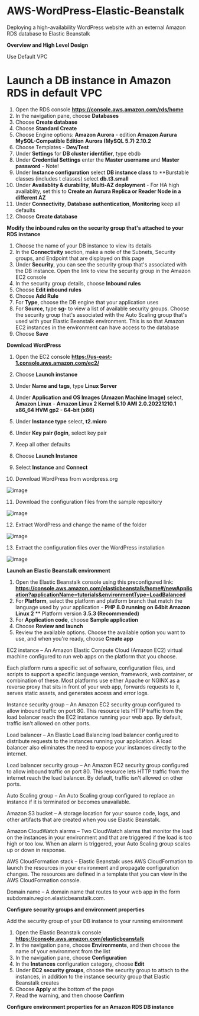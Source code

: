 # AWS-WordPress-Elastic-Beanstalk

Deploying a high-availability WordPress website with an external Amazon RDS database to Elastic Beanstalk

**Overview and High Level Design**

Use Default VPC

# Launch a DB instance in Amazon RDS in default VPC

1. Open the RDS console **https://console.aws.amazon.com/rds/home**
2. In the navigation pane, choose **Databases**
3. Choose **Create database**
4. Choose **Standard Create**
5. Choose Engine options: **Amazon Aurora** - edition **Amazon Aurura MySQL-Compatible Edition** **Aurora (MySQL 5.7) 2.10.2**
6. Choose Templates - **Dev/Test**
8. Under **Settings** for **DB cluster identifier**, type ebdb
9. Under **Credential Settings** enter the **Master username** and **Master password** - Note!
10. Under **Instance configuration** select **DB instance class** to **Burstable classes (includes t classes) select **db.t3.small**
11. Under **Availablity & durability**, **Multi-AZ deployment** - For HA high availablity, set this to **Create an Aurura Replica or Reader Node in a different AZ**
12. Under **Connectivity**, **Database authentication**, **Monitoring** keep all defaults
13. Choose **Create database**

**Modify the inbound rules on the security group that's attached to your RDS instance**

1. Choose the name of your DB instance to view its details
2. In the **Connectivity** section, make a note of the Subnets, Security groups, and Endpoint that are displayed on this page
3. Under **Security**, you can see the security group that's associated with the DB instance. Open the link to view the security group in the Amazon EC2 console
4. In the security group details, choose **Inbound rules**
5. Choose **Edit inbound rules**
6. Choose **Add Rule**
7. For **Type**, choose the DB engine that your application uses
8. For **Source**, type **sg-** to view a list of available security groups. Choose the security group that's associated with the Auto Scaling group that's used with your Elastic Beanstalk environment. This is so that Amazon EC2 instances in the environment can have access to the database
9. Choose **Save**

**Download WordPress**

1. Open the EC2 console **https://us-east-1.console.aws.amazon.com/ec2/**
2. Choose **Launch instance**
3. Under **Name and tags**, type **Linux Server**
4. Under **Application and OS Images (Amazon Machine Image)** select, **Amazon Linux** - **Amazon Linux 2 Kernel 5.10 AMI 2.0.20221210.1 x86_64 HVM gp2 - 64-bit (x86)**
5. Under **Instance type** select, **t2.micro**
6. Under **Key pair (login**, select key pair
7. Keep all other defaults
8. Choose **Launch Instance**
9. Select **Instance** and **Connect**

10. Download WordPress from wordpress.org

![image](https://user-images.githubusercontent.com/91480603/212140151-84b9a480-af9d-496e-97e4-bcdbb8025531.png)

11. Download the configuration files from the sample repository

![image](https://user-images.githubusercontent.com/91480603/212140220-0c6157ad-3c89-4015-8585-67ce0426f5c1.png)

12. Extract WordPress and change the name of the folder

![image](https://user-images.githubusercontent.com/91480603/212140276-4775efcb-21a9-442f-9dcd-f21cec47334d.png)

13. Extract the configuration files over the WordPress installation

![image](https://user-images.githubusercontent.com/91480603/212140354-879fe60e-0e65-4f1b-a266-3d9898b5a44e.png)

**Launch an Elastic Beanstalk environment**

1. Open the Elastic Beanstalk console using this preconfigured link:
**https://console.aws.amazon.com/elasticbeanstalk/home#/newApplication?applicationName=tutorials&environmentType=LoadBalanced**
2. For **Platform**, select the platform and platform branch that match the language used by your application - **PHP 8.0 running on 64bit Amazon Linux 2** ** Platform version **3.5.3 (Recommended)**
3. For **Application code**, choose **Sample application**
4. Choose **Review and launch**
5. Review the available options. Choose the available option you want to use, and when you're ready, choose **Create app**

**<Elastic Beanstalk created resources>**
  
EC2 instance – An Amazon Elastic Compute Cloud (Amazon EC2) virtual machine configured to run web apps on the platform that you choose.

Each platform runs a specific set of software, configuration files, and scripts to support a specific language version, framework, web container, or combination of these. Most platforms use either Apache or NGINX as a reverse proxy that sits in front of your web app, forwards requests to it, serves static assets, and generates access and error logs.

Instance security group – An Amazon EC2 security group configured to allow inbound traffic on port 80. This resource lets HTTP traffic from the load balancer reach the EC2 instance running your web app. By default, traffic isn't allowed on other ports.

Load balancer – An Elastic Load Balancing load balancer configured to distribute requests to the instances running your application. A load balancer also eliminates the need to expose your instances directly to the internet.

Load balancer security group – An Amazon EC2 security group configured to allow inbound traffic on port 80. This resource lets HTTP traffic from the internet reach the load balancer. By default, traffic isn't allowed on other ports.

Auto Scaling group – An Auto Scaling group configured to replace an instance if it is terminated or becomes unavailable.

Amazon S3 bucket – A storage location for your source code, logs, and other artifacts that are created when you use Elastic Beanstalk.

Amazon CloudWatch alarms – Two CloudWatch alarms that monitor the load on the instances in your environment and that are triggered if the load is too high or too low. When an alarm is triggered, your Auto Scaling group scales up or down in response.

AWS CloudFormation stack – Elastic Beanstalk uses AWS CloudFormation to launch the resources in your environment and propagate configuration changes. The resources are defined in a template that you can view in the AWS CloudFormation console.

Domain name – A domain name that routes to your web app in the form subdomain.region.elasticbeanstalk.com.

**Configure security groups and environment properties**

Add the security group of your DB instance to your running environment

1. Open the Elastic Beanstalk console **https://console.aws.amazon.com/elasticbeanstalk**
2. In the navigation pane, choose **Environments**, and then choose the name of your environment from the list
3. In the navigation pane, choose **Configuration**
4. In the **Instances** configuration category, choose **Edit**
5. Under **EC2 security groups**, choose the security group to attach to the instances, in addition to the instance security group that Elastic Beanstalk creates
6. Choose **Apply** at the bottom of the page
7. Read the warning, and then choose **Confirm**

**Configure environment properties for an Amazon RDS DB instance**







